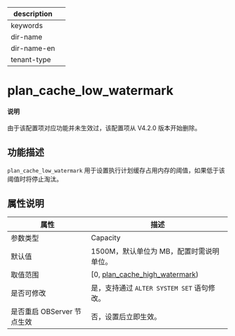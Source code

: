 |description||
|---|---|
|keywords||
|dir-name||
|dir-name-en||
|tenant-type||

# plan_cache_low_watermark

<main id="notice" type='explain'>
<h4>说明</h4>
<p>由于该配置项对应功能并未生效过，该配置项从 V4.2.0 版本开始删除。</p>
</main>

## 功能描述

`plan_cache_low_watermark` 用于设置执行计划缓存占用内存的阈值，如果低于该阈值时将停止淘汰。

## 属性说明

|      **属性**             |  **描述**               |
|---------------------------|-------------------------|
| 参数类型                   | Capacity   |
| 默认值                     | 1500M，默认单位为 MB，配置时需说明单位。  |
| 取值范围                   | [0, [plan_cache_high_watermark](17100.plan_cache_high_watermark.md))   |
| 是否可修改                 | 是，支持通过 `ALTER SYSTEM SET` 语句修改。|
| 是否重启 OBServer 节点生效  | 否，设置后立即生效。      |
